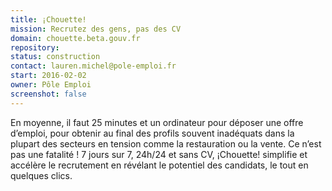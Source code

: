 ```yaml
---
title: ¡Chouette!
mission: Recrutez des gens, pas des CV
domain: chouette.beta.gouv.fr
repository: 
status: construction
contact: lauren.michel@pole-emploi.fr
start: 2016-02-02
owner: Pôle Emploi
screenshot: false
---
```


En moyenne, il faut 25 minutes et un ordinateur pour déposer une offre d’emploi, pour obtenir au final des profils souvent inadéquats dans la plupart des secteurs en tension comme la restauration ou la vente. Ce n’est pas une fatalité ! 7 jours sur 7, 24h/24 et sans CV, ¡Chouette! simplifie et accélère le recrutement en révélant le potentiel des candidats, le tout en quelques clics.
